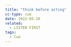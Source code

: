 ```yaml
---
title: "think before acting"
cc-type: cue
date: 2022-05-26
related:
  - LISTEN FIRST
tags:
  - Cue
---
```

